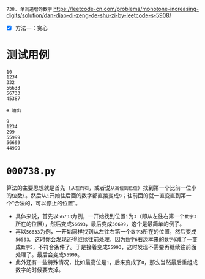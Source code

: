 
`738. 单调递增的数字` https://leetcode-cn.com/problems/monotone-increasing-digits/solution/dan-diao-di-zeng-de-shu-zi-by-leetcode-s-5908/
- [x] 方法一：贪心

# 测试用例

```
10
1234
332
56633
56733
45387
```
```
# 输出

9
1234
299
55999
56699
44999
```

# `000738.py`

算法的主要思想就是首先（`从左向右`，或者说`从高位到低位`）找到第一个比前一位小的位数`i`。然后从`i`开始往后面的数字都直接变成`9`；往前面的就一直变直到第一个“合法的，可以停止的位置”。
- 具体来说，首先以`56733`为例，一开始找到位置`i`为`3`（即从左往右第一个`数字3`所在的位置），然后变成`56693`，最后变成`56699`，这个是最简单的例子。
- 再以`56633`为例，一开始同样找到从左往右第一个`数字3`所在的位置，然后变成`56593`。这时你会发现还得继续往前处理，因为`数字6`右边本来的`数字6`减了一变成`数字5`，不符合条件了。于是接着变成`55993`，这时发现不需要再继续往前面处理了。最后会变成`55999`。
- 此外还有一些特殊情况，比如最高位是`1`，后来变成了`0`，那么当然最后重组成数字的时候要去掉。
